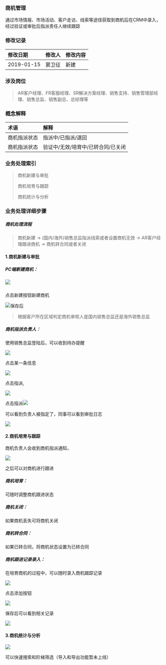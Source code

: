 ### 商机管理

通过市场情报、市场活动、客户走访、线索等途径获取到商机后在CRM中录入，经过验证或审批后指派责任人继续跟踪

### 修改记录

| 修改日期 | 修改人 | 修改内容 |
| :--- | :--- | :--- |
| 2019-01-15 | 窦卫征 | 新建 |

### 涉及岗位

> AR客户经理、FR客服经理、SR解决方案经理、销售支持、销售管理部经理、销售总监、销售副总、总经理等

### 概念解释

| 术语 | 解释 |
| :--- | :--- |
| 商机指派状态 | 指派中/已指派/退回 |
| 商机指派状态 | 验证中/无效/培育中/已转合同/已关闭 |

### 业务处理索引

> 商机新建与审批
>
> 商机培育与跟踪
>
> 商机统计与分析

### 业务处理详细步骤

##### 商机处理流程

> 商机新建 -&gt; \(国内/海外\)销售总监指派线索或者设置商机无效 -&gt; AR客户经理跟进商机 -&gt; 商机转合同或者关闭

#### 1.商机新建与审批

##### PC端新建商机：

##### ![](/assets/sjlb8112.png)

点击新建按钮新建商机

![](/assets/xjsj28811.png)保存后

> 根据客户所在区域判定商机审核人是国内销售总监还是海外销售总监

##### 商机指派负责人：

使用销售总监登陆后，可以收到待办提醒

![](/assets/sjdbtx2811.png)

点击某一条信息

![](/assets/sjxqzp28811.png)

点击指派,

![](/assets/zptcks1182.png)

点击指派![](/assets/sjzpxx2881.png)

可以看到负责人被指定了，同事可以看到审批日志

![](/assets/sjsprz2881.png)

#### 2.商机培育与跟踪

商机负责人会收到商机指派通知，

![](/assets/sjzptz2881.png)

之后可以对商机进行跟进

##### 商机培育：

可随时调整商机跟进状态

##### 商机关闭：

如果商机丢失可将商机关闭

##### 商机转合同：

如果已转合同，将商机状态设置为已转合同

##### 商机跟进记录录入：

在培育商机的过程中，可以随时录入商机跟踪记录

![](/assets/tjsjgzjl22.png)

点击添加按钮

![](/assets/2kd211.png)

保存后可以看到相关记录

![](/assets/281kksa.png)

#### 3.商机统计与分析

![](/assets/kssxycl22.png)

可以快速搜索和阶梯筛选（导入和导出功能暂未上线）

